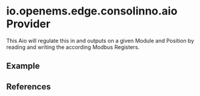 # io.openems.edge.consolinno.aio Provider

This Aio will regulate this in and outputs on a given Module and Position by
reading and writing the according Modbus Registers.

## Example

## References

